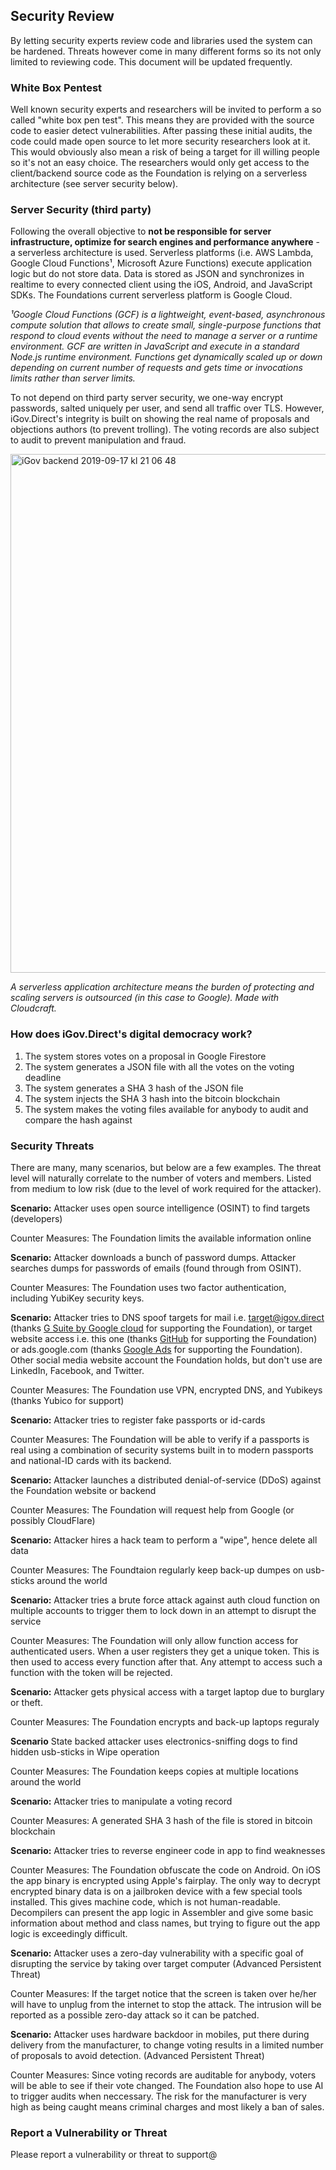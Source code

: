## Security Review

By letting security experts review code and libraries used the system can be hardened. Threats however come in many different forms so its not only limited to reviewing code. This document will be updated frequently.

### White Box Pentest

Well known security experts and researchers will be invited to perform a so called "white box pen test". This means they are provided with the source code to easier detect vulnerabilities. After passing these initial audits, the code could made open source to let more security researchers look at it. This would obviously also mean a risk of being a target for ill willing people so it's not an easy choice. The researchers would only get access to the client/backend source code as the Foundation is relying on a serverless architecture (see server security below).

### Server Security (third party)

Following the overall objective to **not be responsible for server infrastructure, optimize for search engines and performance anywhere** - a serverless architecture is used. Serverless platforms (i.e. AWS Lambda, Google Cloud Functions¹, Microsoft Azure Functions) execute application logic but do not store data. Data is stored as JSON and synchronizes in realtime to every connected client using the iOS, Android, and JavaScript SDKs. The Foundations current serverless platform is Google Cloud.

_¹Google Cloud Functions (GCF) is a lightweight, event-based, asynchronous compute solution that allows to create small, single-purpose functions that respond to cloud events without the need to manage a server or a runtime environment. GCF are written in JavaScript and execute in a standard Node.js runtime environment. Functions get dynamically scaled up or down depending on current number of requests and gets time or invocations limits rather than server limits._

To not depend on third party server security, we one-way encrypt passwords, salted uniquely per user, and send all traffic over TLS. However, iGov.Direct's integrity is built on showing the real name of proposals and objections authors (to prevent trolling). The voting records are also subject to audit to prevent manipulation and fraud.

<img width="830" alt="iGov backend 2019-09-17 kl  21 06 48" src="https://user-images.githubusercontent.com/36473429/65071656-88316500-d98f-11e9-9eb9-55b8c1a9c3ec.png">

_A serverless application architecture means the burden of protecting and scaling servers is outsourced (in this case to Google). Made with Cloudcraft._

### How does iGov.Direct's digital democracy work?

1. The system stores votes on a proposal in Google Firestore
2. The system generates a JSON file with all the votes on the voting deadline
3. The system generates a SHA 3 hash of the JSON file
4. The system injects the SHA 3 hash into the bitcoin blockchain
5. The system makes the voting files available for anybody to audit and compare the hash against

### Security Threats

There are many, many scenarios, but below are a few examples. The threat level will naturally correlate to the number of voters and members. Listed from medium to low risk (due to the level of work required for the attacker).


**Scenario:** Attacker uses open source intelligence (OSINT) to find targets (developers)

Counter Measures: The Foundation limits the available information online

**Scenario:** Attacker downloads a bunch of password dumps. Attacker searches dumps for passwords of emails (found through from OSINT).

Counter Measures: The Foundation uses two factor authentication, including YubiKey security keys.

**Scenario:** Attacker tries to DNS spoof targets for mail i.e. target@igov.direct (thanks [G Suite by Google cloud](https://gsuite.google.com) for supporting the Foundation), or target website access i.e. this one (thanks [GitHub](https://github.com) for supporting the Foundation) or ads.google.com (thanks [Google Ads](https://ads.google.com/home/) for supporting the Foundation). Other social media website account the Foundation holds, but don't use are LinkedIn, Facebook, and Twitter.

Counter Measures: The Foundation use VPN, encrypted DNS, and Yubikeys (thanks Yubico for support)

**Scenario:** Attacker tries to register fake passports or id-cards

Counter Measures: The Foundation will be able to verify if a passports is real using a combination of security systems built in to modern passports and national-ID cards with its backend.

**Scenario:** Attacker launches a distributed denial-of-service (DDoS) against the Foundation website or backend

Counter Measures: The Foundation will request help from Google (or possibly CloudFlare)

**Scenario:** Attacker hires a hack team to perform a "wipe", hence delete all data

Counter Measures: The Foundtaion regularly keep back-up dumpes on usb-sticks around the world

**Scenario:** Attacker tries a brute force attack against auth cloud function on multiple accounts to trigger them to lock down in an attempt to disrupt the service

Counter Measures: The Foundation will only allow function access for authenticated users. When a user registers they get a unique token. This is then used to access every function after that. Any attempt to access such a function with the token will be rejected.

**Scenario:** Attacker gets physical access with a target laptop due to burglary or theft.

Counter Measures: The Foundation encrypts and back-up laptops reguraly

**Scenario** State backed attacker uses electronics-sniffing dogs to find hidden usb-sticks in Wipe operation

Counter Measures: The Foundation keeps copies at multiple locations around the world

**Scenario:** Attacker tries to manipulate a voting record

Counter Measures: A generated SHA 3 hash of the file is stored in bitcoin blockchain

**Scenario:** Attacker tries to reverse engineer code in app to find weaknesses

Counter Measures: The Foundation obfuscate the code on Android. On iOS the app binary is encrypted using Apple's fairplay. The only way to decrypt encrypted binary data is on a jailbroken device with a few special tools installed. This gives machine code, which is not human-readable. Decompilers can present the app logic in Assembler and give some basic information about method and class names, but trying to figure out the app logic is exceedingly difficult.

**Scenario:** Attacker uses a zero-day vulnerability with a specific goal of disrupting the service by taking over target computer (Advanced Persistent Threat)

Counter Measures: If the target notice that the screen is taken over he/her will have to unplug from the internet to stop the attack. The intrusion will be reported as a possible zero-day attack so it can be patched.

**Scenario:** Attacker uses hardware backdoor in mobiles, put there during delivery from the manufacturer, to change voting results in a limited number of proposals to avoid detection. (Advanced Persistent Threat)

Counter Measures: Since voting records are auditable for anybody, voters will be able to see if their vote changed. The Foundation also hope to use AI to trigger audits when neccessary. The risk for the manufacturer is very high as being caught means criminal charges and most likely a ban of sales.

### Report a Vulnerability or Threat

Please report a vulnerability or threat to support@ 

